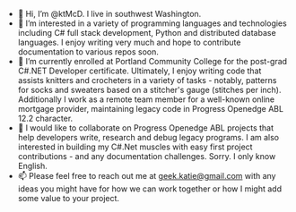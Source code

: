 - 👋 Hi, I’m @ktMcD. I live in southwest Washington. 
- 👀 I’m interested in a variety of programming languages and technologies including C# full stack development, Python and distributed database languages. I enjoy writing very much and hope to contribute documentation to various repos soon.
- 🌱 I’m currently enrolled at Portland Community College for the post-grad C#.NET Developer certificate. Ultimately, I enjoy writing code that assists knitters and crocheters in a variety of tasks - notably, patterns for socks and sweaters based on a stitcher's gauge (stitches per inch). Additionally I work as a remote team member for a well-known online mortgage provider, maintaining legacy code in Progress Openedge ABL 12.2 character.
- 💞️ I would like to collaborate on Progress Openedge ABL projects that help developers write, research and debug legacy programs. I am also interested in building my C#.Net muscles with easy first project contributions - and any documentation challenges. Sorry. I only know English.
- 📫 Please feel free to reach out me at geek.katie@gmail.com with any ideas you might have for how we can work together or how I might add some value to your project.

<!---
ktMcD/ktMcD is a ✨ special ✨ repository because its `README.md` (this file) appears on your GitHub profile.
You can click the Preview link to take a look at your changes.
--->
